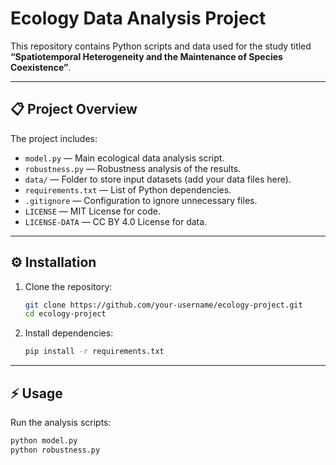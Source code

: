 # Ecology Data Analysis Project

This repository contains Python scripts and data used for the study titled  
**“Spatiotemporal Heterogeneity and the Maintenance of Species Coexistence”**.

---

## 📋 Project Overview

The project includes:
- `model.py` — Main ecological data analysis script.
- `robustness.py` — Robustness analysis of the results.
- `data/` — Folder to store input datasets (add your data files here).
- `requirements.txt` — List of Python dependencies.
- `.gitignore` — Configuration to ignore unnecessary files.
- `LICENSE` — MIT License for code.
- `LICENSE-DATA` — CC BY 4.0 License for data.

---

## ⚙️ Installation

1. Clone the repository:
    ```bash
    git clone https://github.com/your-username/ecology-project.git
    cd ecology-project
    ```

2. Install dependencies:
    ```bash
    pip install -r requirements.txt
    ```

---

## ⚡️ Usage

Run the analysis scripts:
```bash
python model.py
python robustness.py
